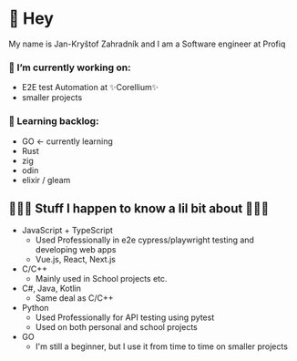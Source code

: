 # 👋 Hey
My name is Jan-Kryštof Zahradník and I am a Software engineer at Profiq 

### 👷 I’m currently working on:
  - E2E test Automation at ✨Corellium✨
  - smaller projects
### 📖 Learning backlog:
  - GO <- currently learning
  - Rust
  - zig
  - odin
  - elixir / gleam

## 👩🏻‍💻 Stuff I happen to know a lil bit about 👩🏻‍💻
- JavaScript + TypeScript
  - Used Professionally in e2e cypress/playwright testing and developing web apps
  - Vue.js, React, Next.js
- C/C++
  - Mainly used in School projects etc.
- C#, Java, Kotlin
  - Same deal as C/C++
- Python
  - Used Professionally for API testing using pytest
  - Used on both personal and school projects
- GO
  - I'm still a beginner, but I use it from time to time on smaller projects

<!--
**KrystofJan/KrystofJan** is a ✨ _special_ ✨ repository because its `README.md` (this file) appears on your GitHub profile.

Here are some ideas to get you started:

- 🔭 I’m currently working on ...
- 🌱 I’m currently learning ...
- 👯 I’m looking to collaborate on ...
- 🤔 I’m looking for help with ...
- 💬 Ask me about ...
- 📫 How to reach me: ...
- 😄 Pronouns: ...
- ⚡ Fun fact: ...


![profiq_2_logo](https://github.com/user-attachments/assets/ee7780ca-18d2-4e73-ae7e-fe45c6a352b3)

-->

